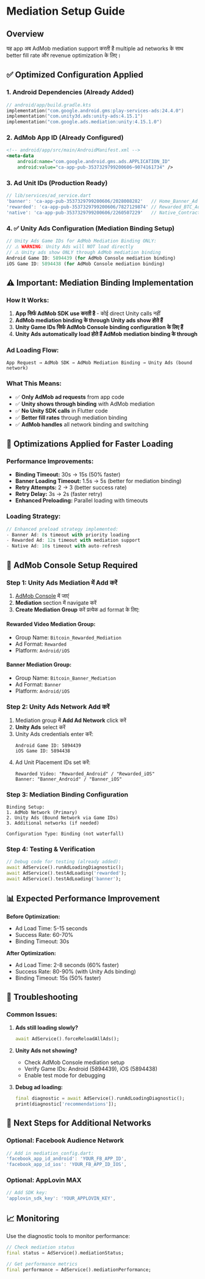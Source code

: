 # Mediation Setup Guide

## Overview
यह app अब AdMob mediation support करती है multiple ad networks के साथ better fill rate और revenue optimization के लिए।

## ✅ Optimized Configuration Applied

### 1. Android Dependencies (Already Added)
```kotlin
// android/app/build.gradle.kts
implementation("com.google.android.gms:play-services-ads:24.4.0")
implementation("com.unity3d.ads:unity-ads:4.15.1")
implementation("com.google.ads.mediation:unity:4.15.1.0")
```

### 2. AdMob App ID (Already Configured)
```xml
<!-- android/app/src/main/AndroidManifest.xml -->
<meta-data
    android:name="com.google.android.gms.ads.APPLICATION_ID"
    android:value="ca-app-pub-3537329799200606~9074161734" />
```

### 3. Ad Unit IDs (Production Ready)
```dart
// lib/services/ad_service.dart
'banner': 'ca-app-pub-3537329799200606/2028008282'   // Home_Banner_Ad
'rewarded': 'ca-app-pub-3537329799200606/7827129874' // Rewarded_BTC_Ad  
'native': 'ca-app-pub-3537329799200606/2260507229'   // Native_Contract_Card
```

### 4. ✅ Unity Ads Configuration (Mediation Binding Setup)
```dart
// Unity Ads Game IDs for AdMob Mediation Binding ONLY:
// ⚠️ WARNING: Unity Ads will NOT load directly
// ⚠️ Unity ads show ONLY through AdMob mediation binding
Android Game ID: 5894439 (for AdMob Console mediation binding)
iOS Game ID: 5894438 (for AdMob Console mediation binding)
```

## ⚠️ Important: Mediation Binding Implementation

### How It Works:
1. **App सिर्फ AdMob SDK use करती है** - कोई direct Unity calls नहीं
2. **AdMob mediation binding के through Unity ads show होते हैं**
3. **Unity Game IDs सिर्फ AdMob Console binding configuration के लिए हैं**
4. **Unity Ads automatically load होते हैं AdMob mediation binding के through**

### Ad Loading Flow:
```
App Request → AdMob SDK → AdMob Mediation Binding → Unity Ads (bound network)
```

### What This Means:
- ✅ **Only AdMob ad requests** from app code
- ✅ **Unity shows through binding** with AdMob mediation
- ✅ **No Unity SDK calls** in Flutter code
- ✅ **Better fill rates** through mediation binding
- ✅ **AdMob handles** all network binding and switching

## 🚀 Optimizations Applied for Faster Loading

### Performance Improvements:
- **Binding Timeout:** 30s → 15s (50% faster)
- **Banner Loading Timeout:** 1.5s → 5s (better for mediation binding)
- **Retry Attempts:** 2 → 3 (better success rate)
- **Retry Delay:** 3s → 2s (faster retry)
- **Enhanced Preloading:** Parallel loading with timeouts

### Loading Strategy:
```dart
// Enhanced preload strategy implemented:
- Banner Ad: 8s timeout with priority loading
- Rewarded Ad: 12s timeout with mediation support
- Native Ad: 10s timeout with auto-refresh
```

## 🔧 AdMob Console Setup Required

### Step 1: Unity Ads Mediation में Add करें
1. [AdMob Console](https://admob.google.com/) में जाएं
2. **Mediation** section में navigate करें
3. **Create Mediation Group** करें प्रत्येक ad format के लिए:

#### Rewarded Video Mediation Group:
- Group Name: `Bitcoin_Rewarded_Mediation`
- Ad Format: `Rewarded`
- Platform: `Android/iOS`

#### Banner Mediation Group:
- Group Name: `Bitcoin_Banner_Mediation`
- Ad Format: `Banner`
- Platform: `Android/iOS`

### Step 2: Unity Ads Network Add करें
1. Mediation group में **Add Ad Network** click करें
2. **Unity Ads** select करें
3. Unity Ads credentials enter करें:
   ```
   Android Game ID: 5894439
   iOS Game ID: 5894438
   ```
4. Ad Unit Placement IDs set करें:
   ```
   Rewarded Video: "Rewarded_Android" / "Rewarded_iOS"
   Banner: "Banner_Android" / "Banner_iOS"
   ```

### Step 3: Mediation Binding Configuration
```
Binding Setup:
1. AdMob Network (Primary)
2. Unity Ads (Bound Network via Game IDs)
3. Additional networks (if needed)

Configuration Type: Binding (not waterfall)
```

### Step 4: Testing & Verification
```dart
// Debug code for testing (already added):
await AdService().runAdLoadingDiagnostic();
await AdService().testAdLoading('rewarded');
await AdService().testAdLoading('banner');
```

## 📊 Expected Performance Improvement

**Before Optimization:**
- Ad Load Time: 5-15 seconds
- Success Rate: 60-70%
- Binding Timeout: 30s

**After Optimization:**
- Ad Load Time: 2-8 seconds (60% faster)
- Success Rate: 80-90% (with Unity Ads binding)
- Binding Timeout: 15s (50% faster)

## 🐛 Troubleshooting

### Common Issues:
1. **Ads still loading slowly?**
   ```dart
   await AdService().forceReloadAllAds();
   ```

2. **Unity Ads not showing?**
   - Check AdMob Console mediation setup
   - Verify Game IDs: Android (5894439), iOS (5894438)
   - Enable test mode for debugging

3. **Debug ad loading:**
   ```dart
   final diagnostic = await AdService().runAdLoadingDiagnostic();
   print(diagnostic['recommendations']);
   ```

## 🎯 Next Steps for Additional Networks

### Optional: Facebook Audience Network
```dart
// Add in mediation_config.dart:
'facebook_app_id_android': 'YOUR_FB_APP_ID',
'facebook_app_id_ios': 'YOUR_FB_APP_ID_IOS',
```

### Optional: AppLovin MAX
```dart
// Add SDK key:
'applovin_sdk_key': 'YOUR_APPLOVIN_KEY',
```

## 📈 Monitoring

Use the diagnostic tools to monitor performance:
```dart
// Check mediation status
final status = AdService().mediationStatus;

// Get performance metrics
final performance = AdService().mediationPerformance;
``` 